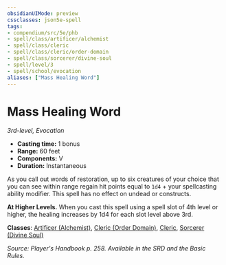 ```yaml
---
obsidianUIMode: preview
cssclasses: json5e-spell
tags:
- compendium/src/5e/phb
- spell/class/artificer/alchemist
- spell/class/cleric
- spell/class/cleric/order-domain
- spell/class/sorcerer/divine-soul
- spell/level/3
- spell/school/evocation
aliases: ["Mass Healing Word"]
---
```

# Mass Healing Word
*3rd-level, Evocation*  

- **Casting time:** 1 bonus
- **Range:** 60 feet
- **Components:** V
- **Duration:** Instantaneous

As you call out words of restoration, up to six creatures of your choice that you can see within range regain hit points equal to `1d4` + your spellcasting ability modifier. This spell has no effect on undead or constructs.

**At Higher Levels.** When you cast this spell using a spell slot of 4th level or higher, the healing increases by 1d4 for each slot level above 3rd.

**Classes**: [Artificer (Alchemist)](/compendium/classes/artificer-alchemist-tce.md), [Cleric (Order Domain)](/compendium/classes/cleric-order-domain-tce.md), [Cleric](/compendium/classes/cleric.md), [Sorcerer (Divine Soul)](/compendium/classes/sorcerer-divine-soul-xge.md)

*Source: Player's Handbook p. 258. Available in the SRD and the Basic Rules.*